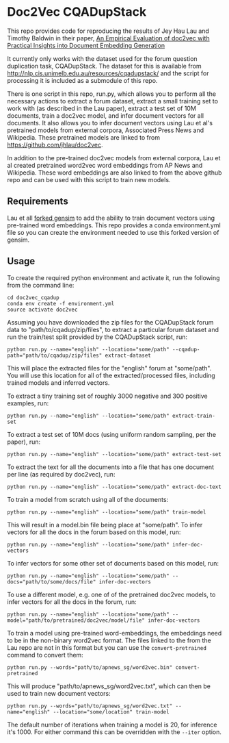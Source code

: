 Doc2Vec CQADupStack
====================

This repo provides code for reproducing the results of Jey Hau Lau and Timothy Baldwin in their paper, [An Empirical Evaluation of doc2vec with
Practical Insights into Document Embedding Generation](https://arxiv.org/pdf/1607.05368v1.pdf)

It currently only works with the dataset used for the forum question duplication task, CQADupStack. The dataset for this is available from http://nlp.cis.unimelb.edu.au/resources/cqadupstack/ and the script for processing it is included as a submodule of this repo.

There is one script in this repo, run.py, which allows you to perform all the necessary actions to extract a forum dataset, extract a small training set to work with (as described in the Lau paper), extract a test set of 10M documents, train a doc2vec model, and infer document vectors for all documents. It also allows you to infer document vectors using Lau et al's pretrained models from external corpora, Associated Press News and Wikipedia. These pretrained models are linked to from https://github.com/jhlau/doc2vec.

In addition to the pre-trained doc2vec models from external corpora, Lau et al created pretrained word2vec word embeddings from AP News and Wikipedia. These word embeddings are also linked to from the above github repo and can be used with this script to train new models.

Requirements
-------------
Lau et all [forked gensim](https://github.com/jhlau/gensim) to add the ability to train document vectors using pre-trained word embeddings. This repo provides a conda environment.yml file so you can create the environment needed to use this forked version of gensim.

Usage
------
To create the required python environment and activate it, run the following from the command line:
````
cd doc2vec_cqadup
conda env create -f environment.yml
source activate doc2vec
````

Assuming you have downloaded the zip files for the CQADupStack forum data to "path/to/cqadup/zip/files", to extract a particular forum dataset and run the train/test split provided by the CQADupStack script, run:
````
python run.py --name="english" --location="some/path" --cqadup-path="path/to/cqadup/zip/files" extract-dataset
````
This will place the extracted files for the "english" forum at "some/path". You will use this location for all of the extracted/processed files, including trained models and inferred vectors.

To extract a tiny training set of roughly 3000 negative and 300 positive examples, run:
```
python run.py --name="english" --location="some/path" extract-train-set
```

To extract a test set of 10M docs (using uniform random sampling, per the paper), run:
```
python run.py --name="english" --location="some/path" extract-test-set
```

To extract the text for all the documents into a file that has one document per line (as required by doc2vec), run:
````
python run.py --name="english" --location="some/path" extract-doc-text
```` 

To train a model from scratch using all of the documents:
````
python run.py --name="english" --location="some/path" train-model
````

This will result in a model.bin file being place at "some/path". To infer vectors for all the docs in the forum based on this model, run:
````
python run.py --name="english" --location="some/path" infer-doc-vectors
````

To infer vectors for some other set of documents based on this model, run:
````
python run.py --name="english" --location="some/path" --docs="path/to/some/docs/file" infer-doc-vectors
````
To use a different model, e.g. one of of the pretrained doc2vec models, to infer vectors for all the docs in the forum, run:
````
python run.py --name="english" --location="some/path" --model="path/to/pretrained/doc2vec/model/file" infer-doc-vectors
````

To train a model using pre-trained word-embeddings, the embeddings need to be in the non-binary word2vec format. The files linked to the from the Lau repo are not in this format but you can use the `convert-pretrained` command to convert them:
````
python run.py --words="path/to/apnews_sg/word2vec.bin" convert-pretrained
````
This will produce "path/to/apnews_sg/word2vec.txt", which can then be used to train new document vectors:
````
python run.py --words="path/to/apnews_sg/word2vec.txt" --name="english" --location="some/location" train-model
````

The default number of iterations when training a model is 20, for inference it's 1000. For either command this can be overridden with the `--iter` option.
